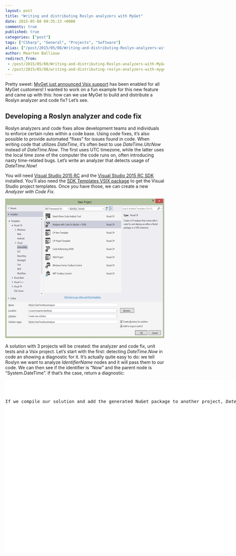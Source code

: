 ```yaml
---
layout: post
title: "Writing and distributing Roslyn analyzers with MyGet"
date: 2015-05-08 09:35:13 +0000
comments: true
published: true
categories: ["post"]
tags: ["CSharp", "General", "Projects", "Software"]
alias: ["/post/2015/05/08/Writing-and-distributing-Roslyn-analyzers-with-MyGet.aspx", "/post/2015/05/08/writing-and-distributing-roslyn-analyzers-with-myget.aspx"]
author: Maarten Balliauw
redirect_from:
 - /post/2015/05/08/Writing-and-distributing-Roslyn-analyzers-with-MyGet.aspx
 - /post/2015/05/08/writing-and-distributing-roslyn-analyzers-with-myget.aspx
---
```

<p>Pretty sweet: <a href="http://www.myget.org/vsix">MyGet just announced Vsix support</a> has been enabled for all MyGet customers! I wanted to work on a fun example for this new feature and came up with this: how can we use MyGet to build and distribute a Roslyn analyzer and code fix? Let’s see.</p> <h2>Developing a Roslyn analyzer and code fix</h2> <p>Roslyn analyzers and code fixes allow development teams and individuals to enforce certain rules within a code base. Using code fixes, it’s also possible to provide automated “fixes” for issues found in code. When writing code that utilizes <em>DateTime</em>, it’s often best to use <em>DateTime.UtcNow</em> instead of <em>DateTime.Now</em>. The first uses UTC timezone, while the latter uses the local time zone of the computer the code runs on, often introducing nasty time-related bugs. Let’s write an analyzer that detects usage of <em>DateTime.Now</em>!</p> <p>You will need <a href="https://www.visualstudio.com/en-us/downloads/visual-studio-2015-downloads-vs.aspx">Visual Studio 2015 RC</a> and the <a href="http://go.microsoft.com/?linkid=9877247">Visual Studio 2015 RC SDK</a> installed. You’ll also need the <a href="https://visualstudiogallery.msdn.microsoft.com/e2e07e91-9d0b-4944-ba40-e86bcbec1599">SDK Templates VSIX package</a> to get the Visual Studio project templates. Once you have those, we can create a new <em>Analyzer with Code Fix</em>.</p> <p><a href="/images/image_thumb%5B2%5D.png"><img title="image_thumb[2]" style="border-left-width: 0px; border-right-width: 0px; background-image: none; border-bottom-width: 0px; padding-top: 0px; padding-left: 0px; margin: 0px; display: inline; padding-right: 0px; border-top-width: 0px" border="0" alt="image_thumb[2]" src="/images/image_thumb%5B2%5D_thumb.png" width="640" height="442"></a></p> <p>A solution with 3 projects will be created: the analyzer and code fix, unit tests and a Vsix project. Let’s start with the first: detecting <em>DateTime.Now</em> in code an showing a diagnostic for it. It’s actually quite easy to do: we tell Roslyn we want to analyze <em>IdentifierName</em> nodes and it will pass them to our code. We can then see if the identifier is “Now” and the parent node is “System.DateTime”. If that’s the case, return a diagnostic:</p> <div id="scid:9D7513F9-C04C-4721-824A-2B34F0212519:53601a0e-5905-4d49-a67d-fd22cd47f71a" class="wlWriterEditableSmartContent" style="float: none; padding-bottom: 0px; padding-top: 0px; padding-left: 0px; margin: 0px; display: inline; padding-right: 0px"><pre style=" width: 955px; height: 545px;background-color:White;overflow: auto;"><div><!--

Code highlighting produced by Actipro CodeHighlighter (freeware)
http://www.CodeHighlighter.com/

--><span style="color: #0000FF;">private</span><span style="color: #000000;"> </span><span style="color: #0000FF;">void</span><span style="color: #000000;"> AnalyzeIdentifierName(SyntaxNodeAnalysisContext context)
{
    var identifierName </span><span style="color: #000000;">=</span><span style="color: #000000;"> context.Node </span><span style="color: #0000FF;">as</span><span style="color: #000000;"> IdentifierNameSyntax;
    </span><span style="color: #0000FF;">if</span><span style="color: #000000;"> (identifierName </span><span style="color: #000000;">!=</span><span style="color: #000000;"> </span><span style="color: #0000FF;">null</span><span style="color: #000000;">)
    {
        </span><span style="color: #008000;">//</span><span style="color: #008000;"> Find usages of &quot;DateTime.Now&quot;</span><span style="color: #008000;">
</span><span style="color: #000000;">        </span><span style="color: #0000FF;">if</span><span style="color: #000000;"> (identifierName.Identifier.ValueText </span><span style="color: #000000;">==</span><span style="color: #000000;"> </span><span style="color: #800000;">&quot;</span><span style="color: #800000;">Now</span><span style="color: #800000;">&quot;</span><span style="color: #000000;">)
        {
            var expression </span><span style="color: #000000;">=</span><span style="color: #000000;"> ((MemberAccessExpressionSyntax)identifierName.Parent).Expression;
            var memberSymbol </span><span style="color: #000000;">=</span><span style="color: #000000;"> context.SemanticModel.GetSymbolInfo(expression).Symbol;

            </span><span style="color: #0000FF;">if</span><span style="color: #000000;"> (</span><span style="color: #000000;">!</span><span style="color: #000000;">memberSymbol</span><span style="color: #000000;">?</span><span style="color: #000000;">.ToString().StartsWith(</span><span style="color: #800000;">&quot;</span><span style="color: #800000;">System.DateTime</span><span style="color: #800000;">&quot;</span><span style="color: #000000;">) </span><span style="color: #000000;">??</span><span style="color: #000000;"> </span><span style="color: #0000FF;">true</span><span style="color: #000000;">)
            {
                </span><span style="color: #0000FF;">return</span><span style="color: #000000;">;
            }
            </span><span style="color: #0000FF;">else</span><span style="color: #000000;">
            {
                </span><span style="color: #008000;">//</span><span style="color: #008000;"> Produce a diagnostic.</span><span style="color: #008000;">
</span><span style="color: #000000;">                var diagnostic </span><span style="color: #000000;">=</span><span style="color: #000000;"> Diagnostic.Create(Rule, identifierName.Identifier.GetLocation(), identifierName);

                context.ReportDiagnostic(diagnostic);
            }
        }
    }
}</span></div></pre><!-- Code inserted with Steve Dunn's Windows Live Writer Code Formatter Plugin.  http://dunnhq.com --></div>
<div id="scid:9D7513F9-C04C-4721-824A-2B34F0212519:541aa121-af80-48e3-922e-f561a1f7c39b" style="float: none; padding-bottom: 0px; padding-top: 0px; padding-left: 0px; margin: 0px; display: inline; padding-right: 0px"><!-- Code inserted with Steve Dunn's Windows Live Writer Code Formatter Plugin.  http://dunnhq.com --></div>
<p>If we compile our solution and add the generated NuGet package to another project, <em>DateTime.Now</em> code will be flagged. But let’s implement the code fix first as well. We want to provide a code fix for the syntax node we just detected. And when we invoke it, we want to replace the “Now” node with “UtcNow”. A bit of Roslyn syntax tree fiddling:</p>
<div id="scid:9D7513F9-C04C-4721-824A-2B34F0212519:14137df5-cde3-40ca-b5be-9de64a1595fa" style="float: none; padding-bottom: 0px; padding-top: 0px; padding-left: 0px; margin: 0px; display: inline; padding-right: 0px"><pre style="overflow: auto; height: 545px; width: 955px; background-color: white"><div><!--

Code highlighting produced by Actipro CodeHighlighter (freeware)
http://www.CodeHighlighter.com/

--><span style="color: #000000">    </span><span style="color: #0000ff">public</span><span style="color: #000000"> </span><span style="color: #0000ff">sealed</span><span style="color: #000000"> </span><span style="color: #0000ff">override</span><span style="color: #000000"> async Task RegisterCodeFixesAsync(CodeFixContext context)
    {
        var root </span><span style="color: #000000">=</span><span style="color: #000000"> await context.Document.GetSyntaxRootAsync(context.CancellationToken).ConfigureAwait(</span><span style="color: #0000ff">false</span><span style="color: #000000">);
        
        var diagnostic </span><span style="color: #000000">=</span><span style="color: #000000"> context.Diagnostics.First();
        var diagnosticSpan </span><span style="color: #000000">=</span><span style="color: #000000"> diagnostic.Location.SourceSpan;

        </span><span style="color: #008000">//</span><span style="color: #008000"> Find "Now"</span><span style="color: #008000">
</span><span style="color: #000000">        var identifierNode </span><span style="color: #000000">=</span><span style="color: #000000"> root.FindNode(diagnosticSpan);
        
        </span><span style="color: #008000">//</span><span style="color: #008000"> Register a code action that will invoke the fix.</span><span style="color: #008000">
</span><span style="color: #000000">        context.RegisterCodeFix(
            CodeAction.Create(</span><span style="color: #800000">"</span><span style="color: #800000">Replace with DateTime.UtcNow</span><span style="color: #800000">"</span><span style="color: #000000">, c </span><span style="color: #000000">=&gt;</span><span style="color: #000000"> ReplaceWithDateTimeUtcNow(context.Document, identifierNode, c)),
            diagnostic);
    }

    </span><span style="color: #0000ff">private</span><span style="color: #000000"> async Task</span><span style="color: #000000">&lt;</span><span style="color: #000000">Document</span><span style="color: #000000">&gt;</span><span style="color: #000000"> ReplaceWithDateTimeUtcNow(Document document, SyntaxNode identifierNode, CancellationToken cancellationToken)
    {
        var root </span><span style="color: #000000">=</span><span style="color: #000000"> await document.GetSyntaxRootAsync(cancellationToken);
        var newRoot </span><span style="color: #000000">=</span><span style="color: #000000"> root.ReplaceNode(identifierNode, SyntaxFactory.IdentifierName(</span><span style="color: #800000">"</span><span style="color: #800000">UtcNow</span><span style="color: #800000">"</span><span style="color: #000000">));
        </span><span style="color: #0000ff">return</span><span style="color: #000000"> document.WithSyntaxRoot(newRoot);
    }</span></div></pre><!-- Code inserted with Steve Dunn's Windows Live Writer Code Formatter Plugin.  http://dunnhq.com --></div>
<p>That’s it. We now have an analyzer and a code fix. If we try it (again, by adding the generated NuGet package to another project), we can see both in action:</p>
<p><a href="/images/image_thumb%5B6%5D.png"><img title="image_thumb[6]" style="border-left-width: 0px; border-right-width: 0px; background-image: none; border-bottom-width: 0px; padding-top: 0px; padding-left: 0px; margin: 0px; display: inline; padding-right: 0px; border-top-width: 0px" border="0" alt="image_thumb[6]" src="/images/image_thumb%5B6%5D_thumb.png" width="640" height="557"></a></p>
<p>Now let’s distribute it to our team!</p>
<h2>Distributing a Roslyn analyzer and code fix using MyGet</h2>
<p>
<p>Roslyn analyzers can be distributed in two formats: as NuGet packages, so they can be enabled for individual project, and as a Visual Studio extension so that all projects we work with have the analyzer and code fix enabled. You can build on a developer machine, a CI server or using <a href="http://docs.myget.org/docs/reference/build-services">MyGet Build Services</a>. Let’s pick the latter as it’s the easiest way to achieve our goal: compile and distribute.</p>
<p>Create a new feed on <a href="http://www.myget.org">www.myget.org</a>. Next, from the <em>Build Services</em> tab, we can add a GitHub repository as the source. We’ve open-sourced our example at <a title="https://github.com/myget/sample-roslyn-with-vsix" href="https://github.com/myget/sample-roslyn-with-vsix">https://github.com/myget/sample-roslyn-with-vsix</a> so feel free to add it to your feed as a test. Once added, you can start a build. Just like that. MyGet will figure out it’s a Roslyn analyzer and build both the NuGet package as well as the Visual Studio extension.</p>
<p><a href="/images/image_thumb%5B9%5D.png"><img title="image_thumb[9]" style="border-left-width: 0px; border-right-width: 0px; background-image: none; border-bottom-width: 0px; padding-top: 0px; padding-left: 0px; margin: 0px; display: inline; padding-right: 0px; border-top-width: 0px" border="0" alt="image_thumb[9]" src="/images/image_thumb%5B9%5D_thumb.png" width="640" height="192"></a></p>
<p>Sweet! You can now add the Roslyn analyzer and code fix per-project, by installing the NuGet package from the feed (<a title="https://www.myget.org/F/datetime-analyzer/api/v2" href="https://www.myget.org/F/datetime-analyzer/api/v2">https://www.myget.org/F/datetime-analyzer/api/v2</a>). ANd when registering it in Visual Studio (<a title="https://www.myget.org/F/datetime-analyzer/vsix/" href="https://www.myget.org/F/datetime-analyzer/vsix/">https://www.myget.org/F/datetime-analyzer/vsix/</a>) by opening the <em>Tools | Options...</em> menu and the <em>Environment | Extensions and Updates</em> pane, you can also install the full extension.</p>
<p><a href="/images/image_thumb%5B12%5D.png"><img title="image_thumb[12]" style="border-left-width: 0px; border-right-width: 0px; background-image: none; border-bottom-width: 0px; padding-top: 0px; padding-left: 0px; margin: 0px; display: inline; padding-right: 0px; border-top-width: 0px" border="0" alt="image_thumb[12]" src="/images/image_thumb%5B12%5D_thumb.png" width="640" height="333"></a></p>

{% include imported_disclaimer.html %}

